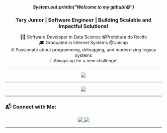 <!-- <img width=100% src="https://capsule-render.vercel.app/api?type=waving&color=f89820&height=120&section=header"/> -->

<h5 align="center">System.out.println("Welcome to my github!😆")</h5>

<h3 align="center">Tary Junior | Software Engineer | Building Scalable and Impactful Solutions!</h3>

<p align="center">
  👨‍💻 Software Developer in Data Science @Prefeitura do Recife<br>
  🎓 Graduated in Internet Systems @Unicap<br>
  🌐 Passionate about programming, debugging, and modernizing legacy systems<br>
  💡 Always up for a new challenge!  
</p>

---


<p align="center">
  <a href="https://skillicons.dev">
    <img src="https://skillicons.dev/icons?i=java,python,spring,flask,maven,hibernate,ubuntu,docker,aws,mysql,postgresql,mongodb" />
  </a>
</p>

---

<p align="center">
  <a href="https://www.hackerrank.com/profile/tary_junior47">
    <img src="https://img.shields.io/badge/-HackerRank-2EC866?style=for-the-badge&logo=HackerRank&logoColor=white" />
  </a>
</p>

---

### 📬 Connect with Me:
<p align="center">
  <a href="https://www.linkedin.com/in/tary-nascimento-r-junior/">
    <img src="https://img.shields.io/badge/-LinkedIn-f89820?style=for-the-badge&logo=Linkedin&logoColor=white" />
  </a>
  <a href="mailto:tary.junior47@gmail.com">
    <img src="https://img.shields.io/badge/-Gmail-f89820?style=for-the-badge&logo=Gmail&logoColor=white" />
  </a>
</p>

---

<!-- <img width=100% src="https://capsule-render.vercel.app/api?type=waving&color=f89820&height=120&section=footer"/> -->
